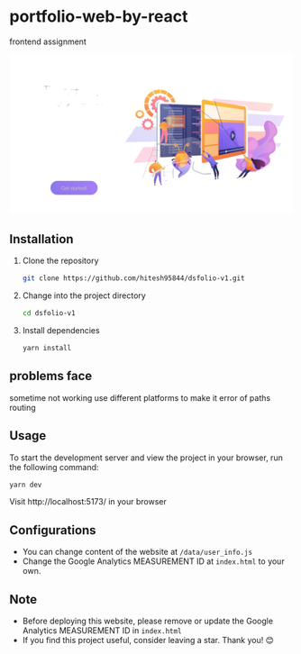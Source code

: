 # portfolio-web-by-react
frontend assignment



<center>
    <img src="/public/cover.png" alt="DSFolio" />
</center>

## Installation
1. Clone the repository
    ```bash 
    git clone https://github.com/hitesh95844/dsfolio-v1.git
    ```
2. Change into the project directory
    ```bash
    cd dsfolio-v1
    ```
3. Install dependencies
    ```bash
    yarn install 
    ```
## problems face
sometime not working
use different platforms  to make it
error of paths
routing 


## Usage
To start the development server and view the project in your browser, run the following command:
```bash
yarn dev
```
Visit http://localhost:5173/ in your browser

## Configurations
- You can change content of the website at `/data/user_info.js`
- Change the Google Analytics MEASUREMENT ID at `index.html` to your own.



## Note
- Before deploying this website, please remove or update the Google Analytics MEASUREMENT ID in `index.html`
- If you find this project useful, consider leaving a star. Thank you! 😊
